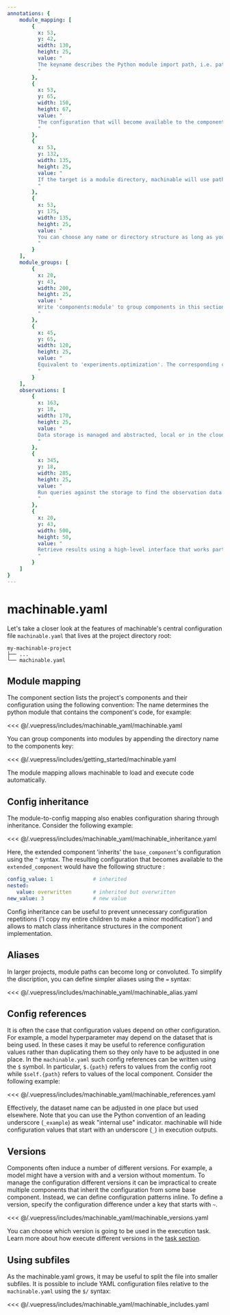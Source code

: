 ```yaml
---
annotations: {
    module_mapping: [
        {
          x: 53, 
          y: 42, 
          width: 130,
          height: 25, 
          value: "
          The keyname describes the Python module import path, i.e. path/to_module.py
          "
        },
        {
          x: 53, 
          y: 65, 
          width: 150,
          height: 67, 
          value: "
          The configuration that will become available to the component
          "
        },
        {
          x: 53, 
          y: 132, 
          width: 135,
          height: 25, 
          value: "
          If the target is a module directory, machinable will use path/directory/__init__.py instead
          "
        },
        {
          x: 53, 
          y: 175, 
          width: 135,
          height: 25, 
          value: "
          You can choose any name or directory structure as long as you specify the import path of the source code module, e.g. models/baseline.py
          "
        }
    ],
    module_groups: [
        {
          x: 20, 
          y: 43, 
          width: 200,
          height: 25, 
          value: "
          Write 'components:module' to group components in this section
          "
        },
        {
          x: 45, 
          y: 65, 
          width: 120,
          height: 25, 
          value: "
          Equivalent to 'experiments.optimization'. The corresponding component will be placed in experiments/optimization.py
          "
        }
    ],
    observations: [
        {
          x: 163, 
          y: 18, 
          width: 170,
          height: 25, 
          value: "
          Data storage is managed and abstracted, local or in the cloud
          "
        },
        {
          x: 345, 
          y: 18, 
          width: 285,
          height: 25, 
          value: "
          Run queries against the storage to find the observation data you need
          "
        },
        {
          x: 20, 
          y: 43, 
          width: 500,
          height: 50, 
          value: "
          Retrieve results using a high-level interface that works particularly well in interactive environments
          "
        }
    ]
}
---
```



# machinable.yaml

Let's take a closer look at the features of machinable's central configuration file `machinable.yaml` that lives at the project directory root:

    my-machinable-project
    ├── ...
    └── machinable.yaml

## Module mapping

The component section lists the project's components and their configuration using the following convention: The name determines the
python module that contains the component's code, for example:

<Annotated name="module_mapping" :debug="false">
<<< @/.vuepress/includes/machinable_yaml/machinable.yaml
</Annotated>

You can group components into modules by appending the directory name to the components key:

<Annotated name="module_groups" :debug="false">
<<< @/.vuepress/includes/getting_started/machinable.yaml
</Annotated>

The module mapping allows machinable to load and execute code automatically. 

## Config inheritance

The module-to-config mapping also enables configuration sharing through inheritance. Consider the following example:

<<< @/.vuepress/includes/machinable_yaml/machinable_inheritance.yaml

Here, the extended component 'inherits' the ``base_component``'s configuration using the `^` syntax. The resulting configuration that becomes available to the ``extended_component`` would have the following structure :

```yaml
config_value: 1             # inherited
nested:
   value: overwritten       # inherited but overwritten
new_value: 3                # new value
```

Config inheritance can be useful to prevent unnecessary configuration repetitions ('I copy my entire children to make a minor modification') and allows to match class inheritance structures in the component implementation.

## Aliases

In larger projects, module paths can become long or convoluted. To simplify the discription, you can define simpler aliases using the `=` syntax:

<<< @/.vuepress/includes/machinable_yaml/machinable_alias.yaml

## Config references

It is often the case that configuration values depend on other configuration. For example, a model hyperparameter may depend on the dataset that is being used. In these cases it may be useful to reference configuration values rather than duplicating them so they only have to be adjusted in one place. In the `machinable.yaml` such config references can be written using the `$` symbol. In particular, `$.{path}` refers to values from the config root while `$self.{path}`
refers to values of the local component. Consider the following example:

<<< @/.vuepress/includes/machinable_yaml/machinable_references.yaml

Effectively, the dataset name can be adjusted in one place but used elsewhere. Note that you can use the Python convention of an leading underscore (`_example`) as weak "internal use" indicator. machinable will hide configuration values that start with an underscore (`_`) in execution outputs.

## Versions

Components often induce a number of different versions. For example, a model might have a version with and a version without momentum. To manage the configuration different versions it can be impractical to create multiple components that inherit the configuration from some base component. Instead, we can define configuration patterns inline. To define a version, specify the configuration difference under a key that starts with `~`.

<<< @/.vuepress/includes/machinable_yaml/machinable_versions.yaml

You can choose which version is going to be used in the execution task. Learn more about how execute different versions in the [task section](./tasks.md).

## Using subfiles

As the machinable.yaml grows, it may be useful to split the file into smaller subfiles. It is possible to include YAML configuration files relative to the `machinable.yaml` using the `$/` syntax:

<<< @/.vuepress/includes/machinable_yaml/machinable_includes.yaml